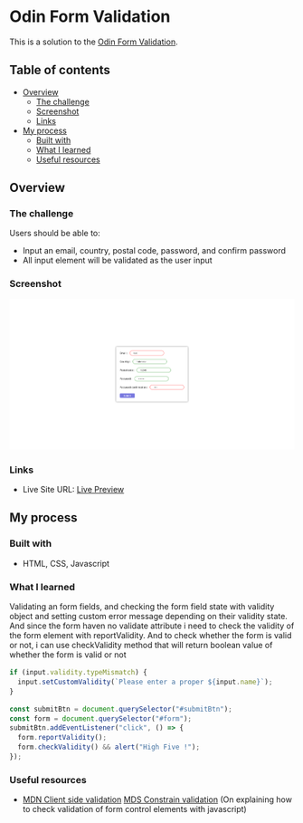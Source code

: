 # Odin Form Validation

This is a solution to the [Odin Form Validation](https://www.theodinproject.com/lessons/node-path-javascript-form-validation-with-javascript).

## Table of contents

- [Overview](#overview)
  - [The challenge](#the-challenge)
  - [Screenshot](#screenshot)
  - [Links](#links)
- [My process](#my-process)
  - [Built with](#built-with)
  - [What I learned](#what-i-learned)
  - [Useful resources](#useful-resources)

## Overview

### The challenge

Users should be able to:

- Input an email, country, postal code, password, and confirm password
- All input element will be validated as the user input

### Screenshot

![](./src/asset/odin-form.png)

### Links

- Live Site URL: [Live Preview](https://azanra.github.io/odin-form-validation/)

## My process

### Built with

- HTML, CSS, Javascript

### What I learned

Validating an form fields, and checking the form field state with validity object and setting custom error message depending on their validity state.
And since the form haven no validate attribute i need to check the validity
of the form element with reportValidity. And to check whether the form is valid or not, i can use checkValidity method that will return boolean value
of whether the form is valid or not

```js
if (input.validity.typeMismatch) {
  input.setCustomValidity(`Please enter a proper ${input.name}`);
}
```

```js
const submitBtn = document.querySelector("#submitBtn");
const form = document.querySelector("#form");
submitBtn.addEventListener("click", () => {
  form.reportValidity();
  form.checkValidity() && alert("High Five !");
});
```

### Useful resources

- [MDN Client side validation](https://developer.mozilla.org/en-US/docs/Learn_web_development/Extensions/Forms/Form_validation#validating_forms_using_javascript) [MDS Constrain validation](https://developer.mozilla.org/en-US/docs/Web/HTML/Guides/Constraint_validation) (On explaining how to check validation of form control elements with javascript)
